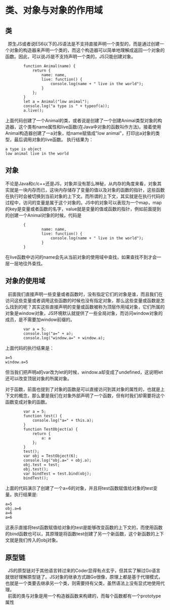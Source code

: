 # 类、对象与对象的作用域

## 类
&nbsp;&nbsp;原生JS或者说ES6以下的JS语法是不支持直接声明一个类型的，而是通过创建一个对象的构造器来声明一个类的，而这个构造器可以简单地理解成返回一个对象的函数。因此，可以说JS是不支持声明一个类的，JS只能创建对象。
```
        function Animal(name) {
            return {
                name: name,
                live: function() {
                    console.log(name + " live in the world");
                }
            };
        }
        let a = Animal("low animal");
        console.log("a type is " + typeof(a));
        a.live();
```
上面代码创建了一个Animal的类，或者说是创建了一个创建Animal类型对象的构造器，这个类有name属性和live函数(在Java中对象的函数叫作方法)。接着使用Animal构造器创建了一a对象，给name赋值成"low animal"，打印出a对象的类型，最后调用对象的live函数。
执行结果为：
```
a type is object
low animal live in the world
```
## 对象
不论是Java和c/c++还是JS，对象并没有那么神秘，从内存的角度来看，对象其实就是一块内存而已，这块内存储存了变量的值以及对象的函数的指针，这些函数在执行时会被切换到当前对象的上下文。而所谓的上下文，其实就是在执行代码的过程中，访问的变量是属于这个对象的。JS中的对象可以表现为一个map，map的key是变量或者函数的名字，value就是变量的值或函数的指针，例如前面提到的创建一个Animal对象的时候，代码是
```
        {
                name: name,
                live: function() {
                    console.log(name + " live in the world");
                }
        }
```

在live函数中访问的name会先从当前对象的使用域中查找，如果查找不到才会一层一层地往外查找。

## 对象的使用域
&nbsp;&nbsp;前面我们直接声明一些变量或者函数时，没有指定它们的对象是谁，而且我们在访问这些变量或者调用这些函数的时候也没有指定对象，那么这些变量或函数是怎么找到的呢？其实这些直接声明的变量或函数被称为顶层作用域对象，它们所属的对象是window对象，JS环境默认就提供了一些全局对象，而访问window对象的成员，是不需要加window前缀的。
```
        var a = 5;
        console.log("a=" + a);
        console.log("window.a=" + window.a);
```
上面代码的执行结果是：
```
a=5
window.a=5
```
但当我们把声明a的var改为let的时候，window.a却变成了undefined，这说明let还可以改变顶层对象的所属对象。

对于函数，前面也提到了对象的函数是可以直接访问到其对象的属性的，也就是上下文的概念，那么要是我们在对象外部声明了一个函数，但有时我们却需要将这个函数变成对象的函数。
```
        var a = 5;
        function test() {
            console.log("a=" + this.a);
        }
        function TestObject(a) {
            return {
                a: a
            };
        }
        test();
        var obj = TestObject(6);
        console.log("obj.a=" + obj.a);
        obj.test = test;
        obj.test();
        var bindTest = test.bind(obj);
        bindTest();
```
上面的代码演示了创建了一个a=6的对象，并且将test函数赋值给对象的test变量。执行结果是:
```
a=5
obj.a=6
a=6
a=6
```
这表示直接将test函数赋值给对象的test是能够改变函数的上下文的，而使用函数的bind函数也可以，其原理是将函数test创建了另一个新函数，这个新函数的上下文就是我们传入的obj对象。

## 原型链
&nbsp;&nbsp;JS的原型链对于其他语言转过来的Coder显得有点玄乎，但其实了解过Go语言就很好理解原型链了。JS对象的继承方式跟Go很像，原理上都是基于代理模式，也就是一个类要去继承另一个类，则需要持有父类，虽然语法上没有显式地使用代理。<br/>
&nbsp;&nbsp;前面的类与对象是用一个构造器函数来构建的，而每个函数都有一个prototype属性